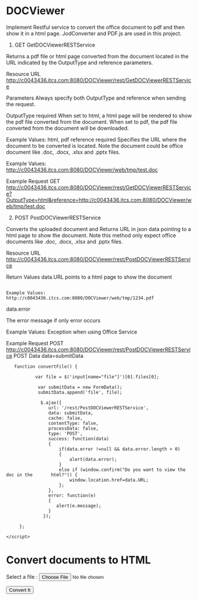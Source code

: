 DOCViewer
=========

Implement Restful service to convert the office document to pdf and then show it in a html page.
JodConverter and PDF.js are used in this project.

1. GET GetDOCViewerRESTService

Returns a pdf file or html page converted from the document located in the URL indicated by the OutputType and reference parameters.
 
 
Resource URL
http://c0043436.itcs.com:8080/DOCViewer/rest/GetDOCViewerRESTService
 
Parameters
Always specify both OutputType and reference when sending the request.
 
OutputType
required
When set to html, a html page will be rendered to show the pdf file converted from the document. When set to pdf, the pdf file converted from the document will be downloaded.

Example Values: html, pdf
reference
required
Specifies the URL where the document to be converted is located. Note the document could be office document like .doc, .docx, .xlsx and .pptx files.

Example Values: http://c0043436.itcs.com:8080/DOCViewer/web/tmp/test.doc
 
Example Request
GET
http://c0043436.itcs.com:8080/DOCViewer/rest/GetDOCViewerRESTService?OutputType=html&reference=http://c0043436.itcs.com:8080/DOCViewer/web/tmp/test.doc
 
 
 
 
 
 
 
 
 
 
 
 
2.  POST PostDOCViewerRESTService

Converts the uploaded document and Returns URL in json data pointing to a html page to show the document. Note this method only expect office documents like .doc, .docx, .xlsx and .pptx files.
 
Resource URL
http://c0043436.itcs.com:8080/DOCViewer/rest/PostDOCViewerRESTService
 
 
Return Values
data.URL
points to a html page to show the document

                                                                                          Example Values: http://c0043436.itcs.com:8080/DOCViewer/web/tmp/1234.pdf

data.error

The error message if only error occurs

Example Values: Exception when using Office Service
 
Example Request
POST
http://c0043436.itcs.com:8080/DOCViewer/rest/PostDOCViewerRESTService
POST Data
data=submitData
 
<html>
<head>
    <meta charset="utf-8">
    <script src="http://ajax.googleapis.com/ajax/libs/jquery/1.8/jquery.js"></script>
  
 
       function convertFile() {
 
               var file = $('input[name="file"]')[0].files[0];
 
                var submitData = new FormData();
                submitData.append('file', file);
 
                 $.ajax({
                    url: '/rest/PostDOCViewerRESTService',
                    data: submitData,
                    cache: false,
                    contentType: false,
                    processData: false,
                    type: 'POST',
                    success: function(data)
                    {
                        if(data.error !=null && data.error.length > 0)
                        {
                            alert(data.error);
                        }
                        else if (window.confirm("Do you want to view the doc in the       html?")) {
                            window.location.href=data.URL;
                        };
                    },
                    error: function(e)
                    {
                       alert(e.message);
                    }
                  });
 
         };
 
    </script>
</head>
<body>
    <h1>Convert documents to HTML</h1>
    <p>
        Select a file : <input type="file" name="file" size="45" />
    </p>
    <input type="button" value="Convert It" onclick="convertFile()"/>
</body>
</html>
